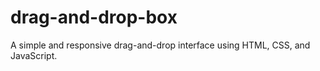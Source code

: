 # drag-and-drop-box
A simple and responsive drag-and-drop interface using HTML, CSS, and JavaScript.
